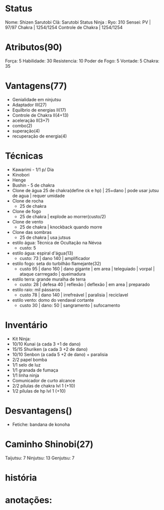 # Status
Nome:  Shizen Sarutobi
Clã:  Sarutobi
Status Ninja : 
Ryo:  310
Sensei: 
PV | 97/97
Chakra | 1254/1254
Controle de Chakra | 1254/1254
# Atributos(90)
Força: 5 
Habilidade: 30
Resistencia: 10
Poder de Fogo: 5
Vontade: 5
Chakra: 35
# Vantagens(77)
- Genialidade em ninjutsu
- Adaptador III(27)
- Equilbrio de energias II(17)
- Controle de Chakra II(4+13)
- aceleração II(3+7)
- combo(2)
- superação(4)
- recuperação de energia(4)
# Técnicas
- Kawarimi - 1/1 p/ Dia
- Kinobori
- Henge
- Bushin - 5 de chakra
- Clone de água
	  25 de chakra(define ck e hp) | 25+dano | pode usar jutsu de agua | requer umidade
- Clone de rocha
	- 25 de chakra
- Clone de fogo
	- 25 de chakra | explode ao morrer(custo/2) 
- Clone de vento
	- 25 de chakra | knockback quando morre
- Clone das sombras
	- 25 de chakra | usa jutsus
- estilo água: Técnica de Ocultação na Névoa
  - custo: 5 
- estilo água: espiral d'água(13)
  - custo: 73 | dano 140 | amplificador 
- estilo fogo: seta do turbilhão flamejante(32)
	- custo 95 | dano  160 | dano gigante | em area | teleguiado | vorpal | ataque carrregado | queimadura
- estilo terra: grande muralha de terra
	- custo: 28 | defesa 40 | reflexão | deflexão | em area | preparado
- estilo raio: mil pássaros
	- custo 78 | dano 140 | irrefreável | paralisia | reciclavel
- estilo vento: domo do vendaval cortante
	-  custo 30 | dano: 50 | sangramento | sufocamento

# Inventário
- Kit Ninja:
 - 10/10 Kunai (a cada 3 +1 de dano)
 - 15/15 Shuriken (a cada 3 +2 de dano)
 - 10/10 Senbon (a cada 5 +2 de dano) + paralisia
 - 2/2 papel bomba
 - 1/1 selo de luz
 - 1/1 granada de fumaça
 - 1/1 linha ninja
 - Comunicador de curto alcance
 - 2/2 pílulas de chakra lvl 1 (+10)
 - 1/2 pílulas de hp lvl 1 (+10)

# Desvantagens()
- Fetiche: bandana de konoha

# Caminho Shinobi(27) 
Taijutsu: 7
Ninjutsu: 13
Genjutsu: 7

# história

# anotações:
